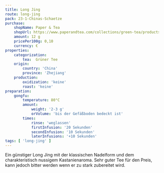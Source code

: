 ```yaml
---
title: Long Jing
route: long-jing
pack: 23-1-Chinas-Schaetze
purchase:
    shopName: Paper & Tea
    shopUrl: https://www.paperandtea.com/collections/green-tea/products/imperial-dragon-n-302?variant=31685522423879
    amount: 12 g
    pricePer100g: 0,10
    currency: €
properties:
    categorization:
        tea:  Grüner Tee
    origin:
        country: 'China'
        province: 'Zhejiang'
    production:
        oxidization: 'keine'
        roast: 'keine'
preparation:
    gongfu:
        temperature: 80°C
        amount:
            weight: '2-3 g'
            orVolume: 'bis der Gefäßboden bedeckt ist'
        times:
            rinse: 'weglassen'
            firstInfusion: '20 Sekunden'
            secondInfusion: '10 Sekunden'
            laterInfusions: '+10 Sekunden'
tags: [ 'long-jing' ]
---
```

Ein günstiger Long Jing mit der klassischen Nadelform und dem charakteristisch nussigem Kastanienaroma. Sehr guter Tee für den Preis, kann jedoch bitter werden wenn er zu stark zubereitet wird.